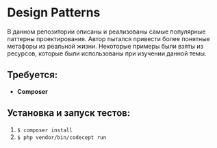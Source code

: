 # Design Patterns

В данном репозитории описаны и реализованы самые популярные паттерны проектирования.
Автор пытался привести более понятные метафоры из реальной жизни.
Некоторые примеры были взяты из ресурсов, которые были использованы при изучении данной темы.

Требуется:
--
* **Composer**

 Установка и запуск тестов:
--
1. `$ composer install`
2. `$ php vendor/bin/codecept run`
